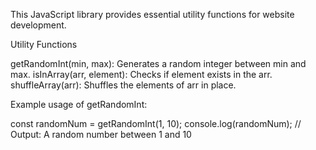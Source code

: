 This JavaScript library provides essential utility functions for website development.

Utility Functions

getRandomInt(min, max): Generates a random integer between min and max.
isInArray(arr, element): Checks if element exists in the arr.
shuffleArray(arr): Shuffles the elements of arr in place.

Example usage of getRandomInt:

const randomNum = getRandomInt(1, 10);
console.log(randomNum); // Output: A random number between 1 and 10